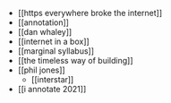 - [[https everywhere broke the internet]]
- [[annotation]]
- [[dan whaley]]
- [[internet in a box]]
- [[marginal syllabus]]
- [[the timeless way of building]]
- [[phil jones]] 
	- [[interstar]]
- [[i annotate 2021]]